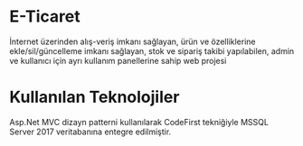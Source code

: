 # E-Ticaret
İnternet üzerinden alış-veriş imkanı sağlayan, ürün ve özelliklerine ekle/sil/güncelleme imkanı sağlayan, stok ve sipariş takibi yapılabilen, admin ve kullanıcı için ayrı kullanım panellerine sahip web projesi
# Kullanılan Teknolojiler
Asp.Net MVC dizayn patterni kullanılarak CodeFirst tekniğiyle MSSQL Server 2017 veritabanına entegre edilmiştir.
